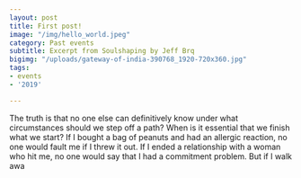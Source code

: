 ```yaml
---
layout: post
title: First post!
image: "/img/hello_world.jpeg"
category: Past events
subtitle: Excerpt from Soulshaping by Jeff Brq
bigimg: "/uploads/gateway-of-india-390768_1920-720x360.jpg"
tags:
- events
- '2019'

---
```

The truth is that no one else can definitively know under what circumstances should we step off a path? When is it essential that we finish what we start? If I bought a bag of peanuts and had an allergic reaction, no one would fault me if I threw it out. If I ended a relationship with a woman who hit me, no one would say that I had a commitment problem. But if I walk awa